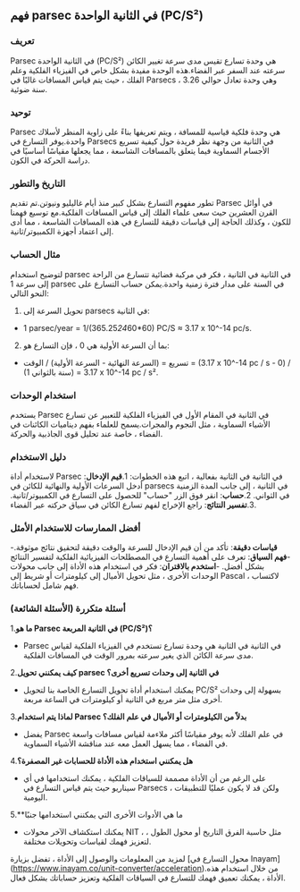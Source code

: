 ## فهم parsec في الثانية الواحدة (PC/S²)

### تعريف
Parsec في الثانية الواحدة (PC/S²) هي وحدة تسارع تقيس مدى سرعة تغيير الكائن سرعته عند السفر عبر الفضاء.هذه الوحدة مفيدة بشكل خاص في الفيزياء الفلكية وعلم الفلك ، حيث يتم قياس المسافات غالبًا في Parsecs ، وهي وحدة تعادل حوالي 3.26 سنة ضوئية.

### توحيد
Parsec هي وحدة فلكية قياسية للمسافة ، ويتم تعريفها بناءً على زاوية المنظر لأسلاك واحدة.يوفر التسارع في Parsecs في الثانية من وجهة نظر فريدة حول كيفية تسريع الأجسام السماوية فيما يتعلق بالمسافات الشاسعة ، مما يجعلها مقياسًا أساسيًا في دراسة الحركة في الكون.

### التاريخ والتطور
تطور مفهوم التسارع بشكل كبير منذ أيام غاليليو ونيوتن.تم تقديم Parsec في أوائل القرن العشرين حيث سعى علماء الفلك إلى قياس المسافات الفلكية.مع توسيع فهمنا للكون ، وكذلك الحاجة إلى قياسات دقيقة للتسارع في هذه المسافات الشاسعة ، مما أدى إلى اعتماد أجهزة الكمبيوتر/ثانية.

### مثال الحساب
لتوضيح استخدام parsec في الثانية في الثانية ، فكر في مركبة فضائية تتسارع من الراحة إلى سرعة 1 parsec في السنة على مدار فترة زمنية واحدة.يمكن حساب التسارع على النحو التالي:

1. تحويل السرعة إلى parsecs في الثانية:
- 1 parsec/year = 1/(365.25*24*60*60) PC/S ≈ 3.17 x 10^-14 pc/s.
2. بما أن السرعة الأولية هي 0 ، فإن التسارع هو:
- تسريع = (السرعة النهائية - السرعة الأولية) / الوقت = (3.17 x 10^-14 pc / s - 0) / (1 سنة بالثواني) = 3.17 x 10^-14 pc / s².

### استخدام الوحدات
يستخدم Parsec في الثانية في المقام الأول في الفيزياء الفلكية للتعبير عن تسارع الأشياء السماوية ، مثل النجوم والمجرات.يسمح للعلماء بفهم ديناميات الكائنات في الفضاء ، خاصة عند تحليل قوى الجاذبية والحركة.

### دليل الاستخدام
لاستخدام أداة Parsec في الثانية في الثانية بفعالية ، اتبع هذه الخطوات:
1.**قيم الإدخال**: أدخل السرعات الأولية والنهائية للكائن في parsecs في الثانية ، إلى جانب المدة الزمنية في الثواني.
2.**حساب**: انقر فوق الزر "حساب" للحصول على التسارع في الكمبيوتر/ثانية.
3.**تفسير النتائج**: راجع الإخراج لفهم تسارع الكائن في سياق حركته عبر الفضاء.

### أفضل الممارسات للاستخدام الأمثل
-**قياسات دقيقة**: تأكد من أن قيم الإدخال للسرعة والوقت دقيقة لتحقيق نتائج موثوقة.
-**فهم السياق**: تعرف على أهمية التسارع في المصطلحات الفيزيائية الفلكية لتفسير النتائج بشكل أفضل.
-**استخدم بالاقتران**: فكر في استخدام هذه الأداة إلى جانب محولات الوحدات الأخرى ، مثل تحويل الأميال إلى كيلومترات أو شريط إلى Pascal ، لاكتساب فهم شامل لحساباتك.

### أسئلة متكررة (الأسئلة الشائعة)

1.**ما هو Parsec في الثانية المربعة (PC/S²)؟**
- Parsec في الثانية في الثانية هي وحدة تسارع تستخدم في الفيزياء الفلكية لقياس مدى سرعة الكائن الذي يغير سرعته بمرور الوقت في المسافات الفلكية.

2.**كيف يمكنني تحويل parsec في الثانية إلى وحدات تسريع أخرى؟**
- يمكنك استخدام أداة تحويل التسارع الخاصة بنا لتحويل PC/S² بسهولة إلى وحدات أخرى مثل متر مربع في الثانية أو كيلومترات في الساعة مربعة.

3.**لماذا يتم استخدام Parsec بدلاً من الكيلومترات أو الأميال في علم الفلك؟**
- يفضل Parsec في علم الفلك لأنه يوفر مقياسًا أكثر ملاءمة لقياس مسافات واسعة في الفضاء ، مما يسهل العمل معه عند مناقشة الأشياء السماوية.

4.**هل يمكنني استخدام هذه الأداة للحسابات غير المصفرة؟**
- على الرغم من أن الأداة مصممة للسياقات الفلكية ، يمكنك استخدامها في أي سيناريو حيث يتم قياس التسارع في Parsecs ، ولكن قد لا يكون عمليًا للتطبيقات اليومية.

5.**ما هي الأدوات الأخرى التي يمكنني استخدامها جنبًا
- يمكنك استكشاف الآخر محولات NIT ، مثل حاسبة الفرق التاريخ أو محول الطول ، لتعزيز فهمك لقياسات وتحويلات مختلفة.

لمزيد من المعلومات والوصول إلى الأداة ، تفضل بزيارة [محول التسارع في Inayam] (https://www.inayam.co/unit-converter/acceleration).من خلال استخدام هذه الأداة ، يمكنك تعميق فهمك للتسارع في السياقات الفلكية وتعزيز حساباتك بشكل فعال.